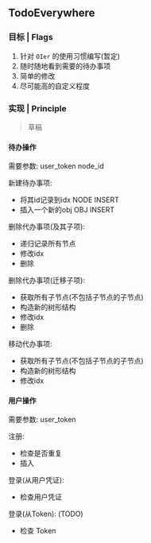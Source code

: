## TodoEverywhere

### 目标 | Flags
1. 针对 `OIer` 的使用习惯编写(暂定)
2. 随时随地看到需要的待办事项
3. 简单的修改
4. 尽可能高的自定义程度

### 实现 | Principle
> 草稿
#### 待办操作
需要参数: user_token node_id  

新建待办事项:
- 将其id记录到idx NODE INSERT
- 插入一个新的obj OBJ INSERT

删除代办事项(及其子项):
- 递归记录所有节点 
- 修改idx
- 删除

删除代办事项(迁移子项):
- 获取所有子节点(不包括子节点的子节点)
- 构造新的树形结构
- 修改idx
- 删除

移动代办事项:
- 获取所有子节点(不包括子节点的子节点)
- 构造新的树形结构
- 修改idx

#### 用户操作
需要参数: user_token 

注册:
- 检查是否重复
- 插入

登录(从用户凭证):
- 检查用户凭证

登录(从Token): (TODO)
- 检查 Token
